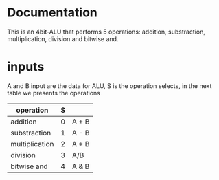 # Documentation

This is an 4bit-ALU that performs 5 operations: addition, substraction, multiplication, division and bitwise and. 

# inputs

A and B input are the data for ALU, S is the operation selects, in the next table we presents the operations

| operation | S |   |
|---------|------|-|
addition | 0 | A + B|
|substraction| 1 | A - B|
| multiplication| 2 | A * B|
| division | 3 |  A/B |
| bitwise and | 4 |A & B| 


